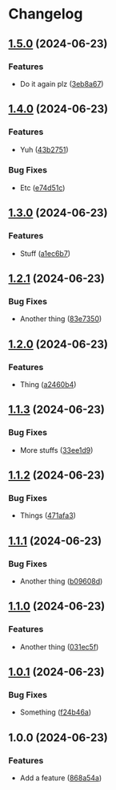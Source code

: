 # Changelog

## [1.5.0](https://github.com/benelan/release-testing/compare/v1.4.0...v1.5.0) (2024-06-23)


### Features

* Do it again plz ([3eb8a67](https://github.com/benelan/release-testing/commit/3eb8a670c480f9838b33defbc7d101bc9844f59e))

## [1.4.0](https://github.com/benelan/release-testing/compare/v1.3.0...v1.4.0) (2024-06-23)


### Features

* Yuh ([43b2751](https://github.com/benelan/release-testing/commit/43b2751f9fa2d5f581322ca79395c3e3aba71b1d))


### Bug Fixes

* Etc ([e74d51c](https://github.com/benelan/release-testing/commit/e74d51cb02879bca6d7c9b049a4e7b1d83cf7f70))

## [1.3.0](https://github.com/benelan/release-testing/compare/v1.2.1...v1.3.0) (2024-06-23)


### Features

* Stuff ([a1ec6b7](https://github.com/benelan/release-testing/commit/a1ec6b7563a2fb7309d480c7bf4421c116552b7b))

## [1.2.1](https://github.com/benelan/release-testing/compare/v1.2.0...v1.2.1) (2024-06-23)


### Bug Fixes

* Another thing ([83e7350](https://github.com/benelan/release-testing/commit/83e7350bf4862c45649b890fc502fb3d4082d947))

## [1.2.0](https://github.com/benelan/release-testing/compare/v1.1.3...v1.2.0) (2024-06-23)


### Features

* Thing ([a2460b4](https://github.com/benelan/release-testing/commit/a2460b40a9afcad08faf7440f9ffec0ea80ad829))

## [1.1.3](https://github.com/benelan/release-testing/compare/v1.1.2...v1.1.3) (2024-06-23)


### Bug Fixes

* More stuffs ([33ee1d9](https://github.com/benelan/release-testing/commit/33ee1d9827f478cf94291531c44367ba0676b3af))

## [1.1.2](https://github.com/benelan/release-testing/compare/v1.1.1...v1.1.2) (2024-06-23)


### Bug Fixes

* Things ([471afa3](https://github.com/benelan/release-testing/commit/471afa346f22a35826a3c8ac5abe1b4b1496df23))

## [1.1.1](https://github.com/benelan/release-testing/compare/v1.1.0...v1.1.1) (2024-06-23)


### Bug Fixes

* Another thing ([b09608d](https://github.com/benelan/release-testing/commit/b09608dd467402aafe113bf1d5dc585cc2347edf))

## [1.1.0](https://github.com/benelan/release-testing/compare/v1.0.1...v1.1.0) (2024-06-23)


### Features

* Another thing ([031ec5f](https://github.com/benelan/release-testing/commit/031ec5f1b55df932225db4bdb8c6ad2bba43a634))

## [1.0.1](https://github.com/benelan/release-testing/compare/v1.0.0...v1.0.1) (2024-06-23)


### Bug Fixes

* Something ([f24b46a](https://github.com/benelan/release-testing/commit/f24b46a4382d429f4b13334b4a35cde0c3689565))

## 1.0.0 (2024-06-23)


### Features

* Add a feature ([868a54a](https://github.com/benelan/release-testing/commit/868a54a927a15674af685f7a7d5ff1bbd250a5dd))
